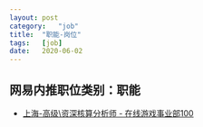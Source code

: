 ```yaml
---
layout:	post
category:	"job"
title:	"职能-岗位"
tags:	[job]
date:	2020-06-02
---
```

## 网易内推职位类别：职能
- [上海-高级\资深核算分析师 - 在线游戏事业部100](http://mobile.bole.netease.com/bole/boleDetail?id=21668&employeeId=346f03c3cda5f04c&key=all)
